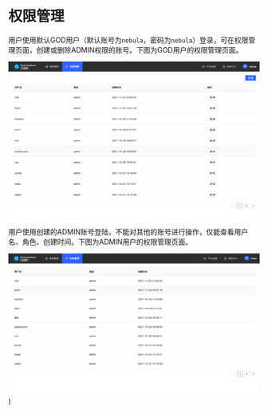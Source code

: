 # 权限管理

用户使用默认GOD用户（默认账号为`nebula`，密码为`nebula`）登录，可在权限管理页面，创建或删除ADMIN权限的账号。下图为GOD用户的权限管理页面。

![god](../nebula-dashboard-ent/figs/ds-032.png)

用户使用创建的ADMIN账号登陆，不能对其他的账号进行操作，仅能查看用户名、角色、创建时间。下图为ADMIN用户的权限管理页面。

![admin](../nebula-dashboard-ent/figs/ds-031.png))